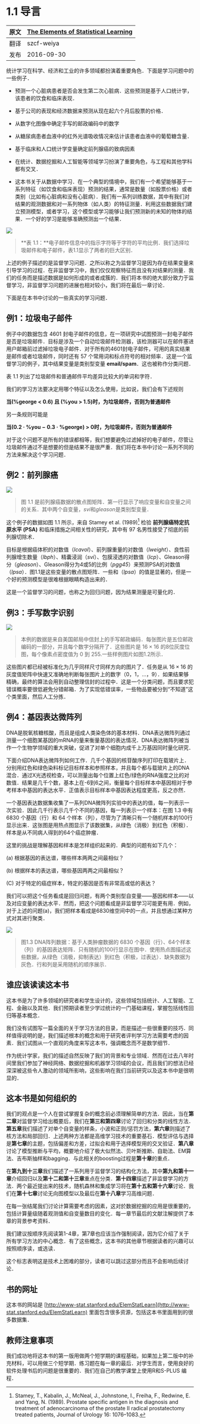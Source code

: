 # 1.1 导言

原文     | [The Elements of Statistical Learning](https://web.stanford.edu/~hastie/ElemStatLearn/printings/ESLII_print12.pdf#page=20)
      ---|---
翻译     | szcf-weiya
 发布 | 2016-09-30 

统计学习在科学、经济和工业的许多领域都扮演着重要角色．下面是学习问题中的一些例子．

- 预测一个心脏病患者是否会发生第二次心脏病．这些预测是基于人口统计学，该患者的饮食和临床表现．

- 基于公司的表现和经济数据来预测从现在起六个月后股票的价格．

- 从数字化图像中确定手写的邮政编码中的数字

- 从糖尿病患者血液中的红外光谱吸收情况来估计该患者血液中的葡萄糖含量．

- 基于临床和人口统计学变量确定前列腺癌的致病因素

- 在统计、数据挖掘和人工智能等领域学习扮演了重要角色，与工程和其他学科都有交叉．

- 这本书关于从数据中学习．在一个典型的情境中，我们有一个希望能够基于一系列特征（如饮食和临床表现）预测的结果，通常是数量（如股票价格）或者类别（比如有心脏病和没有心脏病）．我们有一系列训练数据，其中有我们对结果的观测数据和对一系列物体（如人类）的特征测量．利用这些数据我们建立预测模型，或者学习，这个模型或学习能够让我们预测新的未知的物体的结果．一个好的学习是能够准确预测出一个结果．

![](../img/01/intro_1.png)

> **表 1.1：**电子邮件信息中的指示字符等于字符的平均比例．我们选择垃圾邮件和电子邮件，表1.1显示了两者的巨大区别．

上述的例子描述的是监督学习问题．之所以称之为监督学习是因为存在结果变量来引导学习的过程．在非监督学习中，我们仅仅观察特征而且没有对结果的测量．我们的任务而是描述数据是如何形成的或者成簇的．我们将本书的绝大部分致力于监督学习，非监督学习问题的进展也相对较小，我们将在最后一章讨论．

下面是在本书中讨论的一些真实的学习问题．

## 例1：垃圾电子邮件

例子中的数据包含 4601 封电子邮件的信息，在一项研究中试图预测一封电子邮件是否是垃圾邮件．目标是涉及一个自动垃圾邮件检测器，该检测器可以在邮件塞进用户邮箱前过滤掉垃圾电子邮件．对于所有的4601封电子邮件，可用的真实结果是邮件或者垃圾邮件，同时还有 57 个常用词和标点符号的相对频率．这是一个监督学习的例子，其中结果变量是类别型变量 **email/spam**．这也被称作分类问题．

表 1.1 列出了垃圾邮件和普通邮件平均差异比较大的单词和字符．

我们的学习方法要决定用哪个特征以及怎么使用，比如说，我们会有下述规则


**当(%george < 0.6) 且 (%you > 1.5)时，为垃圾邮件，否则为普通邮件**

另一条规则可能是

**当(0.2 · %you − 0.3 · %george) > 0时，为垃圾邮件，否则为普通邮件**

对于这个问题不是所有的错误都相等，我们想要避免过滤掉好的电子邮件，尽管让垃圾邮件通过不是想要的但是结果不是很严重．我们将在本书中讨论一系列不同的方法来解决这个学习问题．

## 例2：前列腺癌

![](../img/01/fig1.1.png)

> 图 1.1 是前列腺癌数据的散点图矩阵．第一行显示了响应变量和自变量之间的关系．其中两个自变量，*svi*和*gleason*是类别型变量．

这个例子的数据如图 1.1 所示，来自 Stamey et al. (1989)[^1] 检验 **前列腺癌特定抗原水平 (PSA)** 和临床措施之间相关性的研究，其中有 97 名男性接受了彻底的前列腺切除术．

目标是根据癌体积的对数值（*lcavol*）、前列腺重量的对数值（*lweight*）、良性前列腺增生数量（*lbph*）、精囊浸润（*svi*）、包膜浸透的对数值（*lcp*）、Gleason得分（*gleason*）、Gleason得分为4或5的比例（*pgg45*）来预测PSA的对数值（*lpsa*）．图1.1是这些变量的散点图矩阵．一些和（*lpsa*）的值是显著的，但是一个好的预测模型是很难根据眼睛构造出来的．

这是一个监督学习的问题，也称之为回归问题，因为结果测量是可量化的．

## 例3：手写数字识别

![](../img/01/fig1.2.png)

> 本例的数据是来自美国邮局中信封上的手写邮政编码．每张图片是五位邮政编码的一部分，并且每个数字分隔开了．这些图片是 $16\times 16$ 的8位灰度位图，每个像素点密度值为 0 到 255.一些样例图片如图1.2所示．

这些图片都已经被标准化为几乎同样尺寸同样方向的图片了．任务是从 $16\times 16$ 的灰度值矩阵中快速又准确地判断每张图片上的数字（0，1，...，9）．如果结果够精确，最终的算法会用到自动整理信封的过程中．这是一个分类问题，而且要求犯错误概率要很低避免分错邮箱．为了实现低错误率，一些物品要被分到“不知道”这个类里面，然后人工分拣．

## 例4：基因表达微阵列

DNA是脱氧核糖核酸，而且是组成人类染色体的基本材料．DNA表达微阵列通过测量一个细胞某基因的mRNA的量来衡量基因的表达情况．DNA表达微阵列被当作一个生物学领域的重大突破，促进了对单个细胞内成千上万基因同时量化研究．

下面介绍DNA表达微阵列如何工作．几千个基因的核苷酸序列打印在载玻片上．分别用红色和绿色染料标记目标样本和参照样本，并且每个都与载玻片上的DNA混合．通过X光透视检查，可以测量出每个位置上红色/绿色的RNA强度之比的对数值．结果是几千个数，基本上在-6到6之间，衡量每个目标样本中基因相对于参考样本中基因的表达水平．正值表示目标样本中基因表达程度更高，反之亦然．

一个基因表达数据集收集了一系列DNA微阵列实验中的表达的值，每一列表示一次实验．因此几千行表示几千个不同的基因，每一列表示一个样本：在图 1.3 中有 6830 个基因（行）和 64 个样本（列），尽管为了清晰只有一个随机样本的100行显示出来．这张图是用热点图显示了该数据集，从绿色（消极）到红色（积极）．样本是从不同病人得到的64个癌症肿瘤．

这里的挑战是理解基因和样本是怎样组织起来的．典型的问题有如下几个：

(a) 根据基因的表达谱，哪些样本两两之间最相似？

(b) 根据样本的表达谱，哪些基因两两之间最相似？

(C) 对于特定的癌症样本，特定的基因是否有非常高或低的表达？

我们可以把这个任务看成是回归问题，有两个类别型自变量——基因和样本——以及对应变量的表达水平．然而，把这个问题看成是非监督学习可能更有用．例如，对于上述的问题(a)，我们把样本看成是6830维空间中的一点，并且想通过某种方式对其进行聚类．

![](../img/01/fig1.3.png)

> 图1.3 DNA阵列数据：基于人类肿瘤数据的 6830 个基因（行）、64个样本（列）的基因表达矩阵．只有随机的100行显示在图中．使用热点图描述这些数据，从绿色（消极，抑制表达）到红色（积极，过表达）．缺失数据为灰色．行和列是采用随机的顺序展示．

## 谁应该读读这本书

这本书是为了许多领域的研究者和学生设计的，这些领域包括统计、人工智能、工程、金融以及其他．我们预期读者至少学过统计的一门基础课程，掌握包括线性回归等基本概念．

我们没有试图写一篇全面的关于学习方法的目录，而是描述一些很重要的技巧．同样值得说明的是，我们描述根本的概念和用于研究者评判学习方法需要考虑的因素．我们试图从一个直观的角度来写这本书，强调概念而不是数学细节．

作为统计学家，我们的描述自然反映了我们的背景和专业领域．然而在过去八年时间里我们参加了神经网络、数据挖掘和机器学习领域的会议，而且我们的想法已经深深被这些令人激动的领域所影响，这些影响在我们当前研究以及这本书中是很明显的．

## 这本书是如何组织的

我们的观点是一个人在尝试掌握复杂的概念前必须理解简单的方法．因此，当在**第二章**对监督学习给出概要后，我们在**第三和第四章**讨论了回归和分类的线性方法．**第五章**我们描述了对单个自变量的样条，小波和正则/惩罚方法，**第六章**则描述了核方法和局部回归．上述两种方法都是高维学习技术的重要基石．模型评估与选择是**第七章**的主题，包括偏差和方差，过拟合和用于选择模型用的交叉验证．**第八章**讨论了模型推断与平均，概要地介绍了极大似然法、贝叶斯推断、自助法、EM算法、吉布斯抽样和bagging．与此相关的boosting过程是**第十章**的重点．

在**第九到十三章**我们描述了一系列用于监督学习的结构化方法，其中**第九和第十一章**介绍回归以及**第十二和第十三章**重点在分类．**第十四章**描述了非监督学习的方法．两个最近提出来的技术，随机森林和集成学习将在**第十五和第十六章**讨论．我们在**第十七章**讨论无向图模型以及最后在**第十八章**学习高维问题．

在每一张结尾我们讨论计算需要考虑的因素，这对於数据挖掘的应用是很重要的，包括计算量级随着观测值和自变量数目的变化．每一章节最后的文献注解提供了本章的背景参考资料．

我们建议按顺序先阅读第1-4章，第7章也应该当作强制阅读，因为它介绍了关于所有学习方法的中心概念．有了这些概念，这本书的其他章节根据读者的兴趣可以按照顺序读，或选读．

这个标志表明这是技术上困难的部分，读者可以跳过这部分而且不会影响后续讨论．

## 书的网址

这本书的网站是
[http://www-stat.stanford.edu/ElemStatLearn](http://www-stat.stanford.edu/ElemStatLearn)
里面包含很多资源，包括这本书里面用到的很多数据集．

## 教师注意事项

我们成功地将这本书的第一版用做两个短学期的课程基础，如果加上第二版中的补充材料，可以用做三个短学期．练习题在每一章的最后．对学生而言，使用良好的软件处理书后的问题是很重要的．我们在自己的教学课堂上使用R和S-PLUS 编程．

[^1]: Stamey, T., Kabalin, J., McNeal, J., Johnstone, I., Freiha, F., Redwine, E. and Yang, N. (1989). Prostate specific antigen in the diagnosis and treatment of adenocarcinoma of the prostate II radical prostatectomy treated patients, Journal of Urology 16: 1076–1083.
